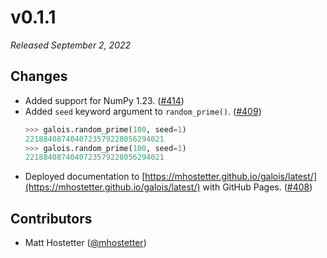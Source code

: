# v0.1.1

*Released September 2, 2022*

## Changes

- Added support for NumPy 1.23. ([#414](https://github.com/mhostetter/galois/pull/414))
- Added `seed` keyword argument to `random_prime()`. ([#409](https://github.com/mhostetter/galois/pull/409))
  ```python
  >>> galois.random_prime(100, seed=1)
  2218840874040723579228056294021
  >>> galois.random_prime(100, seed=1)
  2218840874040723579228056294021
  ```
- Deployed documentation to [https://mhostetter.github.io/galois/latest/](https://mhostetter.github.io/galois/latest/) with GitHub Pages. ([#408](https://github.com/mhostetter/galois/pull/408))

## Contributors

- Matt Hostetter ([@mhostetter](https://github.com/mhostetter))
